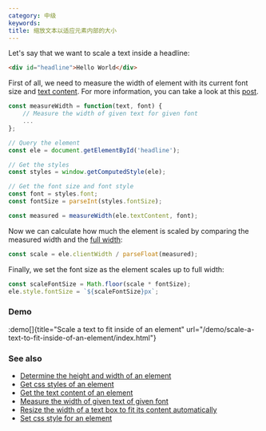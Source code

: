 ```yaml
---
category: 中级
keywords:
title: 缩放文本以适应元素内部的大小
---
```


Let's say that we want to scale a text inside a headline:

```html
<div id="headline">Hello World</div>
```

First of all, we need to measure the width of element with its current font size and [text content](/get-the-text-content-of-an-element). For more information, you can take a look at this [post](/measure-the-width-of-given-text-of-given-font).

```js
const measureWidth = function(text, font) {
    // Measure the width of given text for given font
    ...
};

// Query the element
const ele = document.getElementById('headline');

// Get the styles
const styles = window.getComputedStyle(ele);

// Get the font size and font style
const font = styles.font;
const fontSize = parseInt(styles.fontSize);

const measured = measureWidth(ele.textContent, font);
```

Now we can calculate how much the element is scaled by comparing the measured width and the [full width](/determine-the-height-and-width-of-an-element):

```js
const scale = ele.clientWidth / parseFloat(measured);
```

Finally, we set the font size as the element scales up to full width:

```js
const scaleFontSize = Math.floor(scale * fontSize);
ele.style.fontSize = `${scaleFontSize}px`;
```

### Demo

:demo[]{title="Scale a text to fit inside of an element" url="/demo/scale-a-text-to-fit-inside-of-an-element/index.html"}

### See also

-   [Determine the height and width of an element](/determine-the-height-and-width-of-an-element)
-   [Get css styles of an element](/get-css-styles-of-an-element)
-   [Get the text content of an element](/get-the-text-content-of-an-element)
-   [Measure the width of given text of given font](/measure-the-width-of-given-text-of-given-font)
-   [Resize the width of a text box to fit its content automatically](/resize-the-width-of-a-text-box-to-fit-its-content-automatically)
-   [Set css style for an element](/set-css-style-for-an-element)
